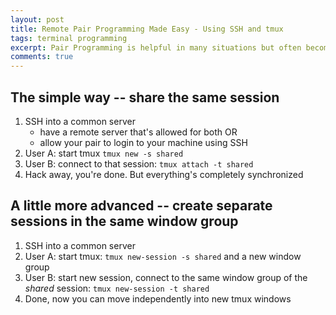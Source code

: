 ```yaml
---
layout: post
title: Remote Pair Programming Made Easy - Using SSH and tmux
tags: terminal programming
excerpt: Pair Programming is helpful in many situations but often becomes hard when people working remotely come into the mix. With a simple SSH and tmux setup you can have a very simple but effective remote pair programming setup.
comments: true
---
```


## The simple way -- share the same session
1. SSH into a common server
   - have a remote server that's allowed for both OR
   - allow your pair to login to your machine using SSH
2. User A: start tmux `tmux new -s shared`
3. User B: connect to that session: `tmux attach -t shared`
4. Hack away, you're done. But everything's completely synchronized

## A little more advanced -- create separate sessions in the same window group
1. SSH into a common server
2. User A: start tmux: `tmux new-session -s shared` and a new window group
3. User B: start new session, connect to the same window group of the _shared_ session: `tmux new-session -t shared`
4. Done, now you can move independently into new tmux windows


